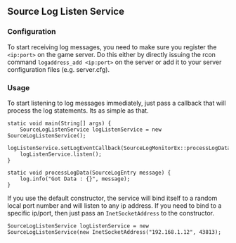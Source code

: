 ## Source Log Listen Service

### Configuration

To start receiving log messages, you need to make sure you register the `<ip:port>` on the game server. 
Do this either by directly issuing the rcon command `logaddress_add <ip:port>` on the server or add it to your server configuration files (e.g. server.cfg).

### Usage

To start listening to log messages immediately, just pass a callback that will process the log statements. Its as simple as that.

~~~~~~~~~~~~~~~~~~~~~~~~~~~~~~~~~~~~~~~~~~~~~~~~~~~~~~~~~~~~~~~~~~~~~~~~~~~~~~~~
static void main(String[] args) {
    SourceLogListenService logListenService = new SourceLogListenService();
    logListenService.setLogEventCallback(SourceLogMonitorEx::processLogData)
    logListenService.listen();
}

static void processLogData(SourceLogEntry message) {
    log.info("Got Data : {}", message);
}
~~~~~~~~~~~~~~~~~~~~~~~~~~~~~~~~~~~~~~~~~~~~~~~~~~~~~~~~~~~~~~~~~~~~~~~~~~~~~~~~

If you use the default constructor, the service will bind itself to a random local port number and will listen to any ip address. If you need to bind to a specific ip/port, then just pass an `InetSocketAddress` to the constructor.

~~~~~~~~~~~~~~~~~~~~~~~~~~~~~~~~~~~~~~~~~~~~~~~~~~~~~~~~~~~~~~~~~~~~~~~~~~~~~~~~
SourceLogListenService logListenService = new SourceLogListenService(new InetSocketAddress("192.168.1.12", 43813);
~~~~~~~~~~~~~~~~~~~~~~~~~~~~~~~~~~~~~~~~~~~~~~~~~~~~~~~~~~~~~~~~~~~~~~~~~~~~~~~~
